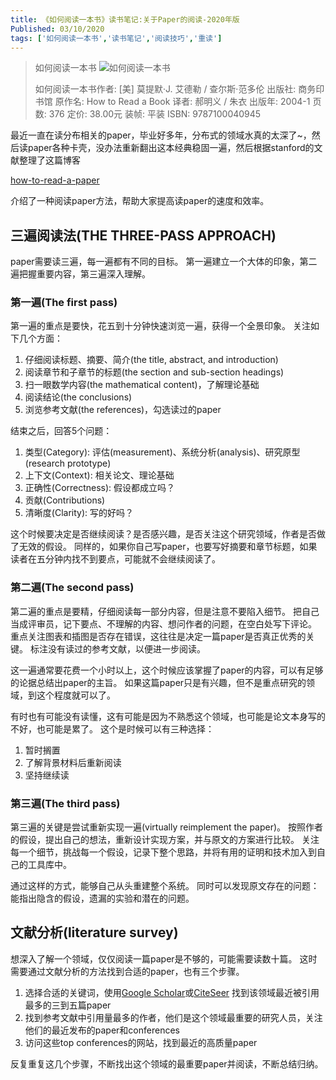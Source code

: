 ```yaml
---
title: 《如何阅读一本书》读书笔记:关于Paper的阅读-2020年版
Published: 03/10/2020
tags: ['如何阅读一本书','读书笔记','阅读技巧','重读'] 
---
```


>如何阅读一本书
>![如何阅读一本书](http://blog.robinjiang.com/posts/asset/2016-03-15-How-to-Read-a-Book/s1670978.jpg)
>
>如何阅读一本书作者: [美] 莫提默·J. 艾德勒 / 查尔斯·范多伦
>出版社: 商务印书馆
>原作名: How to Read a Book
>译者: 郝明义 / 朱衣
>出版年: 2004-1
>页数: 376
>定价: 38.00元
>装帧: 平装
>ISBN: 9787100040945

最近一直在读分布相关的paper，毕业好多年，分布式的领域水真的太深了~，然后读paper各种卡壳，没办法重新翻出这本经典稳固一遍，然后根据stanford的文献整理了这篇博客



[how-to-read-a-paper](http://web.stanford.edu/class/cs245/readings/how-to-read-a-paper.pdf)

介绍了一种阅读paper方法，帮助大家提高读paper的速度和效率。

## 三遍阅读法(THE THREE-PASS APPROACH)

paper需要读三遍，每一遍都有不同的目标。 第一遍建立一个大体的印象，第二遍把握重要内容，第三遍深入理解。

### 第一遍(The first pass)

第一遍的重点是要快，花五到十分钟快速浏览一遍，获得一个全景印象。 关注如下几个方面：

1. 仔细阅读标题、摘要、简介(the title, abstract, and introduction)
2. 阅读章节和子章节的标题(the section and sub-section headings)
3. 扫一眼数学内容(the mathematical content)，了解理论基础
4. 阅读结论(the conclusions)
5. 浏览参考文献(the references)，勾选读过的paper

结束之后，回答5个问题：

1. 类型(Category): 评估(measurement)、系统分析(analysis)、研究原型(research prototype)
2. 上下文(Context): 相关论文、理论基础
3. 正确性(Correctness): 假设都成立吗？
4. 贡献(Contributions)
5. 清晰度(Clarity): 写的好吗？

这个时候要决定是否继续阅读？是否感兴趣，是否关注这个研究领域，作者是否做了无效的假设。 同样的，如果你自己写paper，也要写好摘要和章节标题，如果读者在五分钟内找不到要点，可能就不会继续阅读了。

### 第二遍(The second pass)

第二遍的重点是要精，仔细阅读每一部分内容，但是注意不要陷入细节。 把自己当成评审员，记下要点、不理解的内容、想问作者的问题，在空白处写下评论。 重点关注图表和插图是否存在错误，这往往是决定一篇paper是否真正优秀的关键。 标注没有读过的参考文献，以便进一步阅读。

这一遍通常要花费一个小时以上，这个时候应该掌握了paper的内容，可以有足够的论据总结出paper的主旨。 如果这篇paper只是有兴趣，但不是重点研究的领域，到这个程度就可以了。

有时也有可能没有读懂，这有可能是因为不熟悉这个领域，也可能是论文本身写的不好，也可能是累了。 这个是时候可以有三种选择：

1. 暂时搁置
2. 了解背景材料后重新阅读
3. 坚持继续读

### 第三遍(The third pass)

第三遍的关键是尝试重新实现一遍(virtually reimplement the paper)。 按照作者的假设，提出自己的想法，重新设计实现方案，并与原文的方案进行比较。 关注每一个细节，挑战每一个假设，记录下整个思路，并将有用的证明和技术加入到自己的工具库中。

通过这样的方式，能够自己从头重建整个系统。 同时可以发现原文存在的问题：能指出隐含的假设，遗漏的实验和潜在的问题。

## 文献分析(literature survey)

想深入了解一个领域，仅仅阅读一篇paper是不够的，可能需要读数十篇。 这时需要通过文献分析的方法找到合适的paper，也有三个步骤。

1. 选择合适的关键词，使用[Google Scholar](https://link.zhihu.com/?target=https%3A//scholar.google.com/)或[CiteSeer](https://link.zhihu.com/?target=https%3A//citeseerx.ist.psu.edu/index) 找到该领域最近被引用最多的三到五篇paper
2. 找到参考文献中引用量最多的作者，他们是这个领域最重要的研究人员，关注他们的最近发布的paper和conferences
3. 访问这些top conferences的网站，找到最近的高质量paper

反复重复这几个步骤，不断找出这个领域的最重要paper并阅读，不断总结归纳。